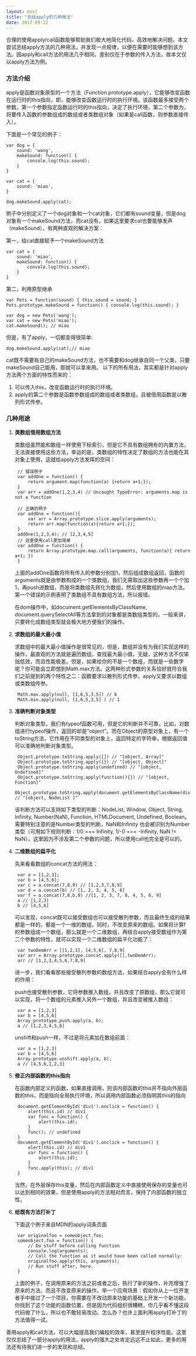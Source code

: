 ```yaml
---
layout: post
title: "总结apply的几种用法"
date: 2017-09-12
---
```


合理的使用apply/call函数能够帮助我们极大地简化代码，高效地解决问题。本文尝试总结apply方法的几种用法，并发现一点规律，以便在需要时能够想到该方法。因apply和call方法的用法几乎相同，差别仅在于参数的传入方法，故本文仅以apply方法为例。

### **方法介绍**

apply是函数对象原型的一个方法（Function.prototype.apply），它能够改变函数在运行时的this指向，即，能够改变函数运行时的执行环境。该函数最多接受两个参数，第一个参数指定函数运行时的this指向，决定了执行环境，第二个参数为，将要传入函数的参数组成的数组或者类数组对象（如果是call函数，则参数直接传入）。

下面是一个常见的例子：

    var dog = {
        sound: 'wang',
        makeSound: function() {
            console.log(this.sound);
        }
    }

    var cat = {
        sound: 'miao',
    }

    dog.makeSound.apply(cat);

例子中分别定义了一个dog对象和一个cat对象，它们都有sound变量，但是dog对象有一个makeSound方法，而cat没有，如果这里要求cat也要能够发声（makeSound），有两种直观的解决方案：

第一，给cat直接赋予一个makeSound方法

    var cat = {
        sound: 'miao',
        makeSound: function() {
            console.log(this.sound);
        }
    }

第二，利用原型继承

    var Pets = function(sound) { this.sound = sound; }
    Pets.prototype.makeSound = function() { console.log(this.sound); }

    var dog = new Pets('wang');
    var cat = new Pets('miao');
    cat.makeSound(); // miao

但是，有了apply，一切都变得很简单:

    dog.makeSound.apply(cat);// miao

cat既不需要有自己的makeSound方法，也不需要和dog继承自同一个父类，只要makeSound自己能用，那就可以拿来用。
以下的所有用法，其实都是针对apply方法两个方面的特性而来的：
1. 可以传入this，改变函数运行时的执行环境。
2. apply的第二个参数是函数参数组成的数组或者类数组，且被借用函数是以散列形式传参。

### **几种用途**

1. **类数组借用数组方法**

    类数组虽然能和数组一样使用下标索引，但是它不具有数组拥有的内置方法，无法直接使用这些方法，幸运的是，类数组的特性决定了数组的方法也能在其对象上使用，这就给apply方法发挥的空间：

        // 错误例子
        var addOne = function() {
            return argument.map(function(a) {return a+1;});
        }
        var arr = addOne(1,2,3,4) // Uncaught TypeError: arguments.map is not a function

        // 正确的例子
        var addOne = function(){
            var arr = Array.prototype.slice.apply(arguments);
            return arr.map(function(a){return a+1;});
        }
        addOne(1,2,3,4); // [2,3,4,5]
        // 这里使用call更加简单
        var addOne = function() {
            return Array.prototype.map.call(arguments, function(a){ return a+1; })
        }

    上面的addOne函数将所有传入的参数分别加1，然后组成数组返回，函数的arguments就是由参数构成的一个类数组，我们无需取出这些参数再一个个加1，再push进数组，而是将类数组先转化为数组，然后使用数组的map方法。第一个错误的示例表明了类数组不具有数组方法，所以报错。

    在dom操作中，如document.getElementsByClassName, document.querySelectAll等方法拿到的对象都是类数组类型的，一般来讲，只要转化成数组类型就会极大地方便我们的操作。

2. **求数组的最大最小值**

    求数组中的最大最小值操作是很常见的，但是，数组并没有为我们实现这样的操作，最直观的方法就是遍历数组，查找最大最小值，无疑，这种方法不仅笨拙低效，而且性能极差。但是，如果给你的不是一个数组，而就是一些数字呢？你可能会立即想到Math.max方法。这两种形式参数的关系恰好就符合我们之前提到的两个特性之二：函数要求以散列形式传参，apply又要求以数组或类数组传参。

        Math.max.apply(null, [1,6,5,3,5]) // 6
        Math.min.apply(null, [1,6,5,3,5] ) // 1

3. **准确判断对象类型**

    判断对象类型，我们有typeof函数可用，但是它的判断并不可靠，比如，对数组进行typeof操作，返回的却是“object”。而在Object的原型对象上，有一个toString方法，它作用在不同类型的对象上，返回特定的字符串，根据返回值可以准确地判断对象类型。

        Object.prototype.toString.apply([]) // "[object, Array]"
        Object.prototype.toString.apply({}) // "[object, Object]"
        Object.prototype.toString.apply(undefined) // "[object, Undefined]"
        Object.prototype.toString.apply(function(){}) // "[object, Function]"
        Object.prototype.toString.apply(document.getElementsByClassName(div)) // "[object, NodeList ]"

    该判断方法可以支持如下类型的判断：NodeList, Window, Object, String, Infinity, Number(NaN), Function, HTMLDocument, Undefined, Boolean。需要特别注意的是Number类型的判断，NaN和Infinity 也会被识别为Number类型（可用如下规则判断：1/0 === Infinity, 1/-0 === -Infinity, NaN != NaN）。这里因为不涉及第二个参数的问题，所以使用call也完全是可以的。

4. **二维数组的扁平化**

    先来看看数组的concat方法的用法：

        var a = [1,2,3];
        var b = [4,5,6];
        var c = a.concat(7,8,9) // [1,2,3,7,8,9]
        var d = a.concat(b) // [1, 2, 3, 4, 5, 6]
        var f = a.concat(7,8,b,9) //[1, 2, 3, 7, 8, 4, 5, 6, 9]
        a // [1,2,3]
        b // [4,5,6]

    可以发现，concat既可以接受数组也可以接受散列参数，而且最终生成的结果都是一样的，都是一个一维的数组，同时，不改变原来的数组。如果将计算f的参数组成一个数组，那么就是一个二维数组，再结合apply接受数组作为第二个参数的特性，就可以实现一个二维数组的扁平化功能了：

        var twoDemArr = [[1,2,3], [4,5,6], 7,8,9]
        var arr = Array.prototype.concat.apply([],twoDemArr);
        arr // [1,2,3,4,5,6,7,8,9]

    进一步，我们看看那些接受散列参数的数组方法，如果结合apply会有什么样的作用：

    push也接受散列参数，它将参数推入数组，并且改变了原数组，那么它就可以实现，将一个数组的元素推入另外一个数组，并且改变被推入数组：

        var a = [1,2,3]
        var b = [4,5,6]
        Array.prototype.push.apply(a, b);
        a // [1,2,3,4,5,6]

    unshift和push一样，不过是将元素加在数组前面：

        var a = [1,2,3]
        var b = [4,5,6]
        Array.prototype.unshift.apply(a, b);
        a // [4,5,6,1,2,3]

5. **修正内部函数的this指向**

    在函数内部定义的函数，如果直接调用，则该内部函数的this并不指向外层函数的this，而是指向全局执行环境，所以调用内部函数必须指明其this的指向

        document.getElementById('div1').onclick = function() {
            alert(this.id) // div1
            var func = function() {
                alert(this.id);
            }
            func(); // undefined
        }
        document.getElementById('div1').onclick = function() {
            alert(this.id) // div1
            var func = function() {
                alert(this.id);
            }
            func.apply(this); // div1
        }

    当然，在外层保存this变量，然后在内部函数定义中直接使用保存的变量也可以达到相同的效果，但是使用apply的方法相对而言，保持了内部函数的独立性。

6. **给既有方法打补丁**

    下面这个例子来自MDN的apply词条页面

        var originalfoo = someobject.foo;
        someobject.foo = function() {
            // Do stuff before calling function
            console.log(arguments);
            // Call the function as it would have been called normally:
            originalfoo.apply(this, arguments);
            // Run stuff after, here.
        }

    上面的例子，在调用原来的方法之前或者之后，执行了新的操作，补充增强了原来的方法，而且不改变原来的操作。举一个应用场景：假如你从上一位开发者手中接过了一个项目，你需要在不改动原来功能的基础上开发一个新功能，你找到了这个功能的函数位置，但是因为代码组织很糟糕，你几乎看不懂这段代码做了什么，所以也不敢轻易改动。怎么办？也许上面利用apply打补丁的方法值得一试。

善用apply和call方法，可以大幅提高我们编程的效率，甚至提升程序性能。这里仅仅总结了一部分apply的用法，apply的强大之处肯定远远不止如此，更多的用法还有待我们进一步的发现和总结。
